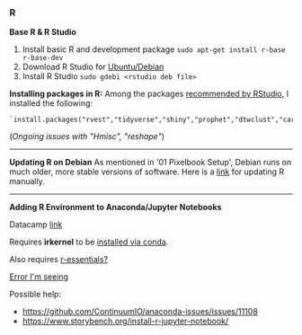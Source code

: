 

### R

**Base R & R Studio**

 1. Install basic R and development package `sudo apt-get install r-base r-base-dev`
 2. Download R Studio for [Ubuntu/Debian](https://rstudio.com/products/rstudio/download/#download)
 3. Install R Studio `sudo gdebi <rstudio deb file>`


**Installing packages in R:**
Among the packages [recommended by RStudio](https://support.rstudio.com/hc/en-us/articles/201057987-Quick-list-of-useful-R-packages), I installed the following:

    `install.packages("rvest","tidyverse","shiny","prophet","dtwclust","caret","WDI","leaflet","sf","fields","RODBC","DBI","xlsx","Hmisc","zoo","devtools","jsonlite","rmarkdown","randomForest","multcomp","kableExtra","data.table","reshape","tm","plotly","forecast","tseries")`

(_Ongoing issues with "Hmisc", "reshape"_)

****

 **Updating R on Debian**
As mentioned in '01 Pixelbook Setup', Debian runs on much older, more stable versions of software. Here is a [link](http://scottsfarley.com/research/cloudcomputing/2016/07/19/Updating-R-on-Debian.html) for updating R manually.

****

**Adding R Environment to Anaconda/Jupyter Notebooks**



  Datacamp [link](https://www.datacamp.com/community/blog/jupyter-notebook-r#comments)

  Requires **irkernel** to be [installed via conda](https://medium.com/@kyleake/how-to-install-r-in-jupyter-with-irkernel-in-3-steps-917519326e41).

  Also requires [r-essentials?](https://stackoverflow.com/questions/47615044/installin-r-in-jupyter-notebook)

  [Error I'm seeing](https://github.com/ContinuumIO/anaconda-issues/issues/1133)

  Possible help:
  - https://github.com/ContinuumIO/anaconda-issues/issues/11108
  - https://www.storybench.org/install-r-jupyter-notebook/

